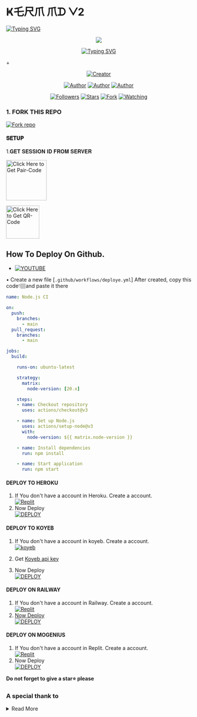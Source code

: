#        Ҝ乇尺爪 爪ᗪ ᐯ2

   <a>
                                      <a href="https://git.io/typing-svg"><img src="https://readme-typing-svg.demolab.com?font=Jersey+20+Charted&size=30&pause=1000&color=F71515&width=435&lines=BOT+100%25+CAMEROUNAIS%E2%84%A2%EF%B8%8F" alt="Typing SVG" /></a>   
            
<p align="center"> 
<up A simple WhatsApp User Bot Coded By Rayan and Giffareno</u>
</p>
<p align="center">
<img src="https://telegra.ph/file/40ffc2a288542560c887c.jpg"/>       
<p align="center">
  <a href="https://git.io/typing-svg"><img src="https://readme-typing-svg.demolab.com?font=EB+Garamond&weight=800&size=25&duration=4000&pause=1000&random=false&width=435&lines=+•__I'M+KERM-+MD__•;MULTI-DEVICE+WHATSAPP+BOT;DEVELOPED+BY+RAYAN+AND+GIFFAREO;RELEASED+DATE+07%2F7%2F2024."                               alt="Typing SVG" /></a>
</p> +
<p align="center">
<a href="#"><img title="Creator" src="https://img.shields.io/badge/Creator-RG_TECH-red.svg?style=for-the-badge&logo=github"></a>
</a>
</p>
<p align="center">
<a href="https://github.com/RayanHack5"><img title="Author" src="https://img.shields.io/badge/RGTECH-black?style=for-the-badge&logo=Github"></a> <a href="https://chat.whatsapp.com/FpxvVBFOozA6IhNxIWhwFw"><img title="Author" src="https://img.shields.io/badge/CHANNEL-black?style=for-the-badge&logo=whatsapp"></a> <a href="https://wa.me/237656520674"><img title="Author" src="https://img.shields.io/badge/CHAT US-black?style=for-the-badge&logo=whatsapp">
<p/>
<p align="center">
<a href="https://github.com/RayanHack5?tab=followers"><img title="Followers" src="https://img.shields.io/github/followers/RayanHack5?label=Followers&style=social"></a>
<a href="https://github.com/Kermhack/KERM_MD-v2/stargazers"><img title="Stars" src="https://img.shields.io/github/stars/IRayanHack5/KERM_MD-v2?&style=social"></a>
<a href="https://github.com/Kermhack/KERM_MD-v2/network/members"><img title="Fork" src="https://img.shields.io/github/forks/RayanHack5/KERM_MD-v2?style=social"></a>
<a href="https://github.com/Kermhack/KERM_MD-v2/watchers"><img title="Watching" src="https://img.shields.io/github/watchers/RayanHack5/KERM_MD-v2?label=Watching&style=social"></a>
</p>
   
### 1. FORK THIS REPO

<a href='https://github.com/Kgtech-cmr/KERM_MD-V2/fork' target="_blank"><img alt='Fork repo' src='https://img.shields.io/badge/Fork This Repo-black?style=for-the-badge&logo=git&logoColor=white'/></a>
<p align="center">

#### 𝐒𝐄𝐓𝐔𝐏


1.𝐆𝐄𝐓 𝐒𝐄𝐒𝐒𝐈𝐎𝐍 𝐈𝐃 𝐅𝐑𝐎𝐌 𝐒𝐄𝐑𝐕𝐄𝐑

<a href="https://kerm-session.onrender.com/pair"><img src="https://img.shields.io/badge/PAIR_CODE-blue" alt="Click Here to Get Pair-Code" width="110"></a>   

<a href="https://kerm-session.onrender.com/wasiqr"><img src="https://img.shields.io/badge/QR CODE-green" alt="Click Here to Get QR-Code" width="90"></a> 

## How To Deploy On Github.
* [![YOUTUBE](https://img.shields.io/badge/HOW_TO_DEPLOY-red?style=for-the-badge&logo=youtube&logoColor=white)](https://youtu.be/T77rQM7Nk5k?si=gg-LJxS6vC6kBEpJ)

• Create a new file [`.github/workflows/deploye.yml`] After created, copy this code👇🏽and paste it there
```yml
name: Node.js CI

on:
  push:
    branches:
      - main
  pull_request:
    branches:
      - main

jobs:
  build:

    runs-on: ubuntu-latest

    strategy:
      matrix:
        node-version: [20.x]

    steps:
    - name: Checkout repository
      uses: actions/checkout@v3

    - name: Set up Node.js
      uses: actions/setup-node@v3
      with:
        node-version: ${{ matrix.node-version }}

    - name: Install dependencies
      run: npm install

    - name: Start application
      run: npm start

```
#### DEPLOY TO HEROKU 

1. If You don't have a account in Heroku. Create a account.
    <br>
<a href='https://heroku.com' target="_blank"><img alt='Replit' src='https://img.shields.io/badge/-Create-black?style=for-the-badge&logo=heroku'/></a>
   <br>
2. Now Deploy
    <br>
<a href='https://heroku.com/deploy?template=https://github.com/Kermhack/KERM_MD-v2' target="_blank"><img alt='DEPLOY' src='https://img.shields.io/badge/-DEPLOY-black?style=for-the-badge&logo=heroku'/></a>

#### DEPLOY TO KOYEB 

1. If You don't have a account in koyeb. Create a account.
    <br>
<a href='https://app.koyeb.com/auth/signup' target="_blank"><img alt='koyeb' src='https://img.shields.io/badge/-Create-black?style=for-the-badge&logo=koyeb'/></a>

2. Get [Koyeb api key](https://app.koyeb.com/account/api)

4. Now Deploy
    <br>
<a href='https://app.koyeb.com/services/deploy?type=git&repository=https://github.com/Kgtech-cmr/KERM_MD-V2&branch=main&name=xbotmd&builder=dockerfile&env[SESSION_ID]=%20&env[WORK_TYPE]=private&env[HANDLER]=.&env[BOT_INFO]=KERM_MD-V2;ASWIN%20SPARKY;https://i.imgur.com/QH7T7u9.jpeg&env[SUDO]=237656520674,237650564445&env[STICKER_DATA]=KG TECH&env[DATABASE_URL]' target="_blank"><img alt='DEPLOY' src='https://img.shields.io/badge/-DEPLOY-black?style=for-the-badge&logo=koyeb'/></a>

#### DEPLOY ON RAILWAY

1. If You don't have a account in Railway. Create a account.
    <br>
<a href='https://railway.app' target="_blank"><img alt='Replit' src='https://img.shields.io/badge/-Create-black?style=for-the-badge&logo=railway'/>
2. Now Deploy
    <br>
<a href='https://railway.app' target="_blank"><img alt='DEPLOY' src='https://img.shields.io/badge/-DEPLOY-black?style=for-the-badge&logo=railway'/></a>

#### DEPLOY ON MOGENIUS

1. If You don't have a account in Replit. Create a account.
    <br>
<a href='https://mogenius.com' target="_blank"><img alt='Replit' src='https://img.shields.io/badge/-Create-black?style=for-the-badge&logo=genius'/></a>
2. Now Deploy
    <br>
<a href='https://mogenius.com' target="_blank"><img alt='DEPLOY' src='https://img.shields.io/badge/-DEPLOY-black?style=for-the-badge&logo=genius'/></a>

  **Do not forget to give a star⭐️ please**

### A special thank to

<details close>
<summary>Read More</summary>

<br>

* [`ARTHUR SASSKI`](https://github.com/Alp24ni)
* ## Contact Me🤪
* [`RAYAN & GIFFARENO`](https://wa.me/237656520674?text=Hi+Bro+Kerm+Big+Fan😍)
 </details>
 
